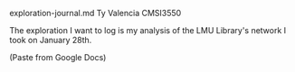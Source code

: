 exploration-journal.md
Ty Valencia
CMSI3550

The exploration I want to log is my analysis of the LMU Library's network I took on January 28th. 

(Paste from Google Docs)